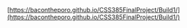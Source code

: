 [https://bacontheporo.github.io/CSS385FinalProject/Build1/](https://bacontheporo.github.io/CSS385FinalProject/Build1/)
